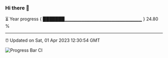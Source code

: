 ### Hi there 👋

⏳ Year progress { ███████▁▁▁▁▁▁▁▁▁▁▁▁▁▁▁▁▁▁▁▁▁▁▁ } 24.80 %

---

⏰ Updated on Sat, 01 Apr 2023 12:30:54 GMT

![Progress Bar CI](https://github.com/ZhaoGui/ZhaoGui/workflows/Progress%20Bar%20CI/badge.svg)

